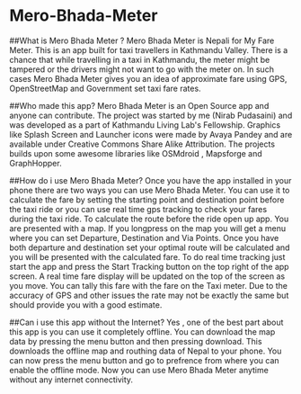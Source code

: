 Mero-Bhada-Meter
================

##What is Mero Bhada Meter ?
Mero Bhada Meter is Nepali for My Fare Meter. This is an app built for taxi travellers in Kathmandu Valley. 
There is a chance that while travelling in a taxi in Kathmandu, the meter might be tampered or the drivers might not want to go with the meter on. In such cases Mero Bhada Meter gives you an idea of approximate fare using GPS, OpenStreetMap and Government set taxi fare rates.

##Who made this app?
Mero Bhada Meter is an Open Source app and anyone can contribute. The project was started by me (Nirab Pudasaini) and was developed as a part of Kathmandu Living Lab's Fellowship. Graphics like Splash Screen and Launcher icons were made by Avaya Pandey and are available under Creative Commons Share Alike Attribution. The projects builds upon some awesome libraries like OSMdroid , Mapsforge and GraphHopper. 

##How do i use Mero Bhada Meter?
Once you have the app installed in your phone there are two ways you can use Mero Bhada Meter. You can use it to calculate the fare by setting the starting point and destination point before the taxi ride or you can use real time gps tracking to check your fares during the taxi ride. 
To calculate the route before the ride open up app. You are presented with a map. If you longpress on the map you will get a menu where you can set Departure, Destination and Via Points. Once you have both departure and destination set your optimal route will be calculated and you will be presented with the calculated fare.
To do real time tracking just start the app and press the Start Tracking button on the top right of the app screen. A real time fare display will be updated on the top of the screen as you move. You can tally this fare with the fare on the Taxi meter. Due to the accuracy of GPS and other issues the rate may not be exactly the same but should provide you with a good estimate.

##Can i use this app without the Internet?
Yes , one of the best part about this app is you can use it completely offline. You can download the map data by pressing the menu button and then pressing download. This downloads the offline map and routhing data of Nepal to your phone. You can now press the menu button and go to prefrence from where you can enable the offline mode. Now you can use Mero  Bhada Meter anytime without any internet connectivity.  


